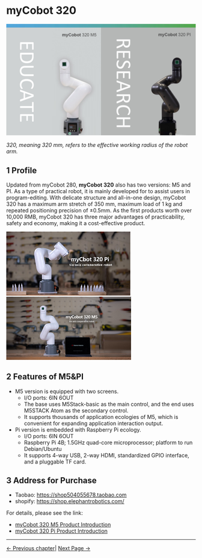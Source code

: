 # myCobot 320

<img src="../resources/8-FilesDownload/2-serialproduct/320.png " width="800" height="auto" />

*320, meaning 320 mm, refers to the effective working radius of the robot arm.*


## 1 Profile

Updated from myCobot 280, **myCobot 320** also has two versions: M5 and PI. As a type of practical robot, it is mainly developed for to assist users in program-editing. With delicate structure and all-in-one design, myCobot 320 has a maximum arm stretch of 350 mm, maximum load of 1 kg and repeated positioning precision of ±0.5mm. As the first products worth over 10,000 RMB, myCobot 320 has three major advantages of practicability, safety and economy, making it a cost-effective product.

<img src="../resources/8-FilesDownload/2-serialproduct/banner_1.png" alt="pi" />

<img src="../resources/8-FilesDownload/2-serialproduct/1_1.jpg" alt="pi" style="zoom:97.5%;" />




## 2 Features of M5&PI

-   M5 version is equipped with two screens.
    -   I/O ports: 6IN 6OUT 
    -   The base uses M5Stack-basic as the main control, and the end
        uses M5STACK Atom as the secondary control.
    -   It supports thousands of application ecologies of M5, which is
        convenient for expanding application interaction output.
-   Pi version is embedded with Raspberry Pi ecology.
    -   I/O ports: 6IN 6OUT 
    -   Raspberry Pi 4B; 1.5GHz quad-core microprocessor; platform to run Debian/Ubuntu
    -   It supports 4-way USB, 2-way HDMI, standardized GPIO interface, and
        a pluggable TF card.



## 3  Address for Purchase

-   Taobao: https://shop504055678.taobao.com
-   shopify: https://shop.elephantrobotics.com/

For details, please see the link: 
 - [myCobot 320 M5 Product Introduction](../2-ProductFeature/2.1_320_M5_product/README.md)
 - [myCobot 320 Pi Product Introduction](../2-ProductFeature/2.2_320_PI_product/README.md)

 ---

 [← Previous chapter](../1-ProductIntroduction/README.md)| [Next Page →](../2-ProductFeature/2.1_320_M5_product/README.md)